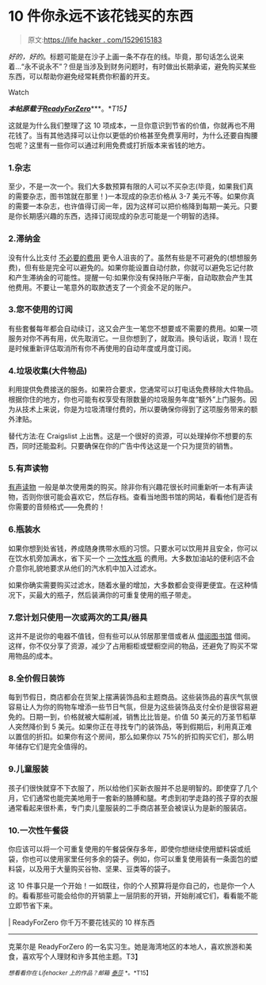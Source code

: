 # 10 件你永远不该花钱买的东西

> 原文:[https://life hacker . com/1529615183](https://lifehacker.com/ten-things-you-should-never-pay-for-1529615183)

*好的，好的*。标题可能是在沙子上画一条不存在的线。毕竟，那句话怎么说来着…“永不说永不”？但是当涉及到财务问题时，有时做出长期承诺，避免购买某些东西，可以帮助你避免经常耗费你积蓄的开支。

Watch

***本帖原载于***[***ReadyForZero***](http://blog.readyforzero.com/10-things-you-should-never-pay-for/)***。**T15】*

这就是为什么我们整理了这 10 项成本，一旦你意识到节省的价值，你就再也不用花钱了。当有其他选择可以让你以更低的价格甚至免费享用时，为什么还要自掏腰包呢？这里有一些你可以通过利用免费或打折版本来省钱的地方。

### 1.杂志

至少，不是一次一个。我们大多数预算有限的人可以不买杂志(毕竟，如果我们真的需要杂志，图书馆就在那里！)一本现成的杂志价格从 3-7 美元不等。如果你真的需要一本杂志，也许值得订阅一年，因为这样可以把价格降到每期一美元。只要是你长期感兴趣的东西，选择订阅现成的杂志可能是一个明智的选择。

### 2.滞纳金

没有什么比支付 [不必要的费用](https://lifehacker.com/avoid-late-fees-by-batching-your-bills-5439703) 更令人沮丧的了。虽然有些是不可避免的(想想服务费)，但有些是完全可以避免的。如果你能设置自动付款，你就可以避免忘记付款和产生滞纳金的可能性。提醒一句:如果你没有保持账户平衡，自动取款会产生其他费用。不要让一笔意外的取款透支了一个资金不足的账户。

### 3.您不使用的订阅

有些套餐每年都会自动续订，这又会产生一笔您不想要或不需要的费用。如果一项服务对你不再有用，优先取消它。一旦你想到了，就取消。换句话说，取消！现在是时候重新评估取消所有你不再使用的自动年度或月度订阅。

### 4.垃圾收集(大件物品)

利用提供免费接送的服务。如果符合要求，您通常可以打电话免费移除大件物品。根据你住的地方，你也可能有权享受有限数量的垃圾服务年度“额外”上门服务。因为从技术上来说，你是为垃圾清理付费的，所以要确保你得到了这项服务带来的额外津贴。

替代方法:在 Craigslist 上出售。这是一个很好的资源，可以处理掉你不想要的东西，同时还能盈利。只要确保在你的广告中传达这是一个只为提货的销售。

### 5.有声读物

[有声读物](https://lifehacker.com/find-hundreds-of-free-ebooks-audio-books-and-textbook-5942595) 一般是单次使用类的购买。除非你有兴趣花很长时间重新听一本有声读物，否则你很可能会喜欢它，然后存档。查看当地图书馆的网站，看看他们是否有你需要的音频格式——免费的！

### 6.瓶装水

如果你想到处省钱，养成随身携带水瓶的习惯。只要水可以饮用并且安全，你可以在饮水机旁加满水，省下买一个 [一次性水瓶](https://lifehacker.com/your-bottled-water-may-be-no-purer-than-tap-5064725) 的费用。大多数加油站的便利店不会介意你礼貌地要求从他们的汽水机中加入过滤水。

如果你确实需要购买过滤水，随着水量的增加，大多数都会变得更便宜。在这种情况下，买最大的瓶子，然后装满你的可重复使用的瓶子带走。

### 7.您计划只使用一次或两次的工具/器具

这并不是说你的电器不值钱，但有些可以从邻居那里借或者从 [借阅图书馆](http://en.wikipedia.org/wiki/List_of_tool-lending_libraries) 借阅。这样，你不仅分享了资源，减少了占用橱柜或壁橱空间的物品，还避免了购买不常用物品的成本。

### 8.全价假日装饰

每到节假日，商店都会在货架上摆满装饰品和主题商品。这些装饰品的喜庆气氛很容易让人为你的购物车增添一些节日气氛，但是为这些装饰品支付全价是很容易避免的。日期一到，价格就被大幅削减，销售比比皆是。价值 50 美元的万圣节稻草人突然降价到 5 美元。如果你正在寻找专门的装饰品，等到假期后，利用真正难以置信的折扣。如果你有这个房间，那么如果你以 75%的折扣购买它们，那么明年储存它们是完全值得的。

### 9.儿童服装

孩子们很快就穿不下衣服了，所以给他们买新衣服并不总是明智的。即使穿了几个月，它们通常也能完美地用于一套新的胳膊和腿。考虑到初学走路的孩子穿的衣服通常看起来很朴素，专门卖儿童服装的二手商店甚至会被误认为是新的服装店。

### 10.一次性午餐袋

你应该可以将一个可重复使用的午餐袋保存多年，即使你想继续使用塑料袋或纸袋，你也可以使用家里任何多余的袋子。例如，你可以重复使用装有一条面包的塑料袋，以及用于大量购买谷物、坚果、豆类等的袋子。

这 10 件事只是一个开始！一如既往，你的个人预算将是你自己的，也是你一个人的。看看那些可能会给你的开销蒙上一层阴影的开销，开始削减它们，看看能不能立即节省下来。

| ReadyForZero 你千万不要花钱买的 10 样东西

* * *

克莱尔是 ReadyForZero 的一名实习生。她是海湾地区的本地人，喜欢旅游和美食，喜欢写个人理财和许多其他主题。T3】

<small>*想看看你在 Lifehacker 上的作品？邮箱*</small> [<small>*泰莎*</small>](https://mail.google.com/mail/?view=cm&fs=1&tf=1&to=tessa@lifehacker.com) <small>*。*T15】</small>